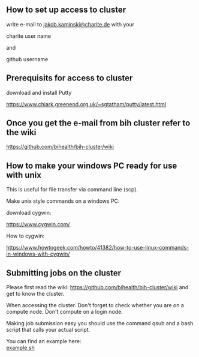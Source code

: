 ## How to set up access to cluster 

write e-mail to jakob.kaminski@charite.de with your 

charite user name 

and 

github username

## Prerequisits for access to cluster

download and install Putty

https://www.chiark.greenend.org.uk/~sgtatham/putty/latest.html


## Once you get the e-mail from bih cluster refer to the wiki

https://github.com/bihealth/bih-cluster/wiki


## How to make your windows PC ready for use with unix 

This is useful for file transfer via command line (scp).

Make unix style commands on a windows PC:

download cygwin:

https://www.cygwin.com/


How to cygwin:

https://www.howtogeek.com/howto/41382/how-to-use-linux-commands-in-windows-with-cygwin/


## Submitting jobs on the cluster

Please first read the wiki: https://github.com/bihealth/bih-cluster/wiki and get to know the cluster. 

When accessing the cluster. Don't forget to check whether you are on a compute node. Don't compute on a login node.

Making job submission easy you should use the command qsub and a bash script that calls your actual script.

You can find an example here:  
[example.sh](example.sh)

